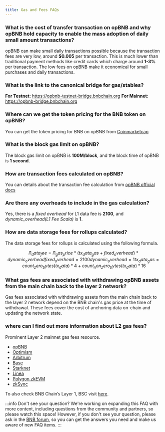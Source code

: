 ```yaml
---
title: Gas and Fees FAQs
---
```


### What is the cost of transfer transaction on opBNB and why opBNB hold capacity to enable the mass adoption of daily small amount transactions?

opBNB can make small daily transactions possible because the transaction fees are very low, around **$0.005** per transaction. This is much lower than traditional payment methods like credit cards which charge around **1-3%** per transaction. The low fees on opBNB make it economical for small purchases and daily transactions.

### What is the link to the canonical bridge for gas/stables?

**For Testnet:** <https://opbnb-testnet-bridge.bnbchain.org>
**For Mainnet:** <https://opbnb-bridge.bnbchain.org>

### Where can we get the token pricing for the BNB token on opBNB?

You can get the token pricing for BNB on opBNB from
[Coinmarketcap](https://coinmarketcap.com/currencies/bnb/)

### What is the block gas limit on opBNB?

The block gas limit on opBNB is **100M/block**, and the block time of opBNB is **1 second**.

### How are transaction fees calculated on opBNB?

You can details about the transaction fee calculation from [opBNB official
docs](https://docs.bnbchain.org/opbnb-docs/docs/core-concepts/gas-and-fees)

### Are there any overheads to include in the gas calculation?

Yes, there is a _fixed overhead_ for L1 data fee is **2100**, and _dynamic_overhead(L1 Fee Scala)_ is **1**.

### How are data storage fees for rollups calculated?

The data storage fees for rollups is calculated using the following formula.

```math
l1_data_fee = l1_gas_price * (tx_data_gas + fixed_overhead) * dynamic_overhead

fixed_overhead = 2100

dynamic_overhead = 1

tx_data_gas = count_zero_bytes(tx_data) * 4 + count_non_zero_bytes(tx_data) * 16
```

### What gas fees are associated with withdrawing opBNB assets from the main chain back to the layer 2 network?

Gas fees associated with withdrawing assets from the main chain back to the layer 2 network depend on the BNB chain's gas price at the time of withdrawal. These fees cover the cost of anchoring data on-chain and updating the network state.

### where can I find out more information about L2 gas fees?
Prominent Layer 2 mainnet gas fees resource. 

* [opBNB](https://opbnbscan.com/tx/0xa9f32fc3ef0b3338032bffc95f1c93e4d4bf6bdf6f0225b47e3b543b5421fdc0)
* [Optimism](https://l2fees.info/) 
* [Arbitrum](https://l2fees.info/)
* [Base](https://basescan.org/tx/0xd360162fb3474308acdf707f730cbff993168ef46610f5453b3a10d7d76deaa2)
* [Starknet](https://l2fees.info/) 
* [Linea](https://l2fees.info/)
* [Polygon zkEVM](https://l2fees.info/) 
* [zkSync](https://l2fees.info/) 

To also check BNB Chain’s Layer 1, BSC visit [here](https://bscscan.com/tx/0x1515e830b352a76bab8468d39c4924e1d220578ab0bf69eb09914e877c0713e5).


:::info Don't see your question?
We're working on expanding this FAQ with more content, including questions from the community and partners, so please watch this space! However, if you don't see your question, please ask in the [BNB forum](https://forum.bnbchain.org/), so you can get the answers you need and make us aware of new FAQ items.
:::